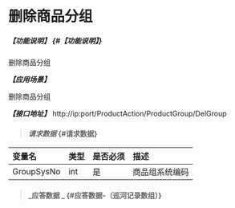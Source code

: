 # 删除商品分组

##### _【功能说明】_ {#【功能说明】}

删除商品分组


_**【应用场景】**_

删除商品分组


_**【接口地址】**_
http://ip:port/ProductAction/ProductGroup/DelGroup



> #### _请求数据_ {#请求数据}

| 变量名 | 类型 | 是否必须 | 描述 |
| :--- | :--- | :--- | :--- |
| GroupSysNo | int | 是 | 商品组系统编码 |

> #### _应答数据 _ {#应答数据-（巡河记录数组）}



